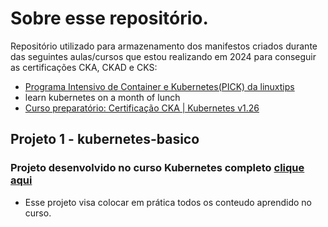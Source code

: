 # Sobre esse repositório.
Repositório utilizado para armazenamento dos manifestos criados durante das seguintes aulas/cursos que estou realizando em 2024 para conseguir as certificações CKA, CKAD e CKS:
- <a href="https://www.linuxtips.io/">Programa Intensivo de Container e Kubernetes(PICK) da linuxtips</a>
- learn kubernetes on a month of lunch
- <a href="https://www.udemy.com/course/curso-preparatorio-certificacao-cka-kubernetes-v121/">Curso preparatório: Certificação CKA | Kubernetes v1.26
</a>

## Projeto 1 - kubernetes-basico
### Projeto desenvolvido no curso Kubernetes completo <a href="https://www.udemy.com/course/kubernetes-power-profissional-formacao-inicial-completa/">clique aqui</a>
- Esse projeto visa colocar em prática todos os conteudo aprendido no curso. 
